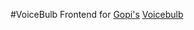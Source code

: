 #VoiceBulb
Frontend for [Gopi's](https://github.com/GopikrishnanSasikumar "Gopi's profile") [Voicebulb](https://github.com/GopikrishnanSasikumar/Voicebulb "Repo")
